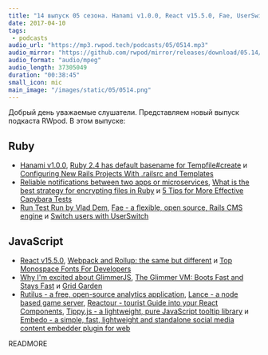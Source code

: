 ```yaml
---
title: "14 выпуск 05 сезона. Hanami v1.0.0, React v15.5.0, Fae, UserSwitch, Rutilus, Reactour, Tippy.js, Embedo и прочее"
date: 2017-04-10
tags:
 - podcasts
audio_url: "https://mp3.rwpod.tech/podcasts/05/0514.mp3"
audio_mirror: "https://github.com/rwpod/mirror/releases/download/05.14/0514.mp3"
audio_format: "audio/mpeg"
audio_length: 37305049
duration: "00:38:45"
small_icon: mic
main_image: "/images/static/05/0514.png"
---
```


Добрый день уважаемые слушатели. Представляем новый выпуск подкаста RWpod. В этом выпуске:

## Ruby

 - [Hanami v1.0.0](http://hanamirb.org/blog/2017/04/06/announcing-hanami-100.html), [Ruby 2.4 has default basename for Tempfile#create](http://blog.bigbinary.com/2017/04/04/ruby-2-4-has-default-basename-for-tempfile-create.html) и [Configuring New Rails Projects With .railsrc and Templates](http://pixelatedworks.com/articles/configuring_new_rails_projects_with_railsrc_and_templates/)
 - [Reliable notifications between two apps or microservices](http://blog.arkency.com/2017/04/reliable-notifications-between-two-systems/), [What is the best strategy for encrypting files in Ruby](https://blog.active-bridge.com/what-is-the-best-strategy-for-encrypting-files-in-ruby#post) и [5 Tips for More Effective Capybara Tests](https://semaphoreci.com/community/tutorials/5-tips-for-more-effective-capybara-tests)
 - [Run Test Run by Vlad Dem](https://speakerdeck.com/palkan/rubyconfby-minsk-2017-run-test-run), [Fae - a flexible, open source, Rails CMS engine](https://www.faecms.com/) и [Switch users with UserSwitch](https://blog.kodius.io/2017/04/07/userswitch/)

## JavaScript

 - [React v15.5.0](https://facebook.github.io/react/blog/2017/04/07/react-v15.5.0.html), [Webpack and Rollup: the same but different](https://medium.com/webpack/webpack-and-rollup-the-same-but-different-a41ad427058c) и [Top Monospace Fonts For Developers](https://freebiesupply.com/blog/top-monospace-fonts-for-developers/)
 - [Why I'm excited about GlimmerJS](https://hackernoon.com/why-im-excited-about-glimmerjs-3631bd0c95c4), [The Glimmer VM: Boots Fast and Stays Fast](http://yehudakatz.com/2017/04/05/the-glimmer-vm-boots-fast-and-stays-fast/) и [Grid Garden](http://cssgridgarden.com/)
 - [Rutilus - a free, open-source analytics application](https://gmrutilus.github.io/), [Lance - a node based game server](http://lance.gg/), [Reactour - tourist Guide into your React Components](https://elrumordelaluz.github.io/reactour/), [Tippy.js - a lightweight, pure JavaScript tooltip library](https://atomiks.github.io/tippyjs/) и [Embedo - a simple, fast, lightweight and standalone social media content embedder plugin for web](https://shobhitsharma.github.io/embedo/)

READMORE
